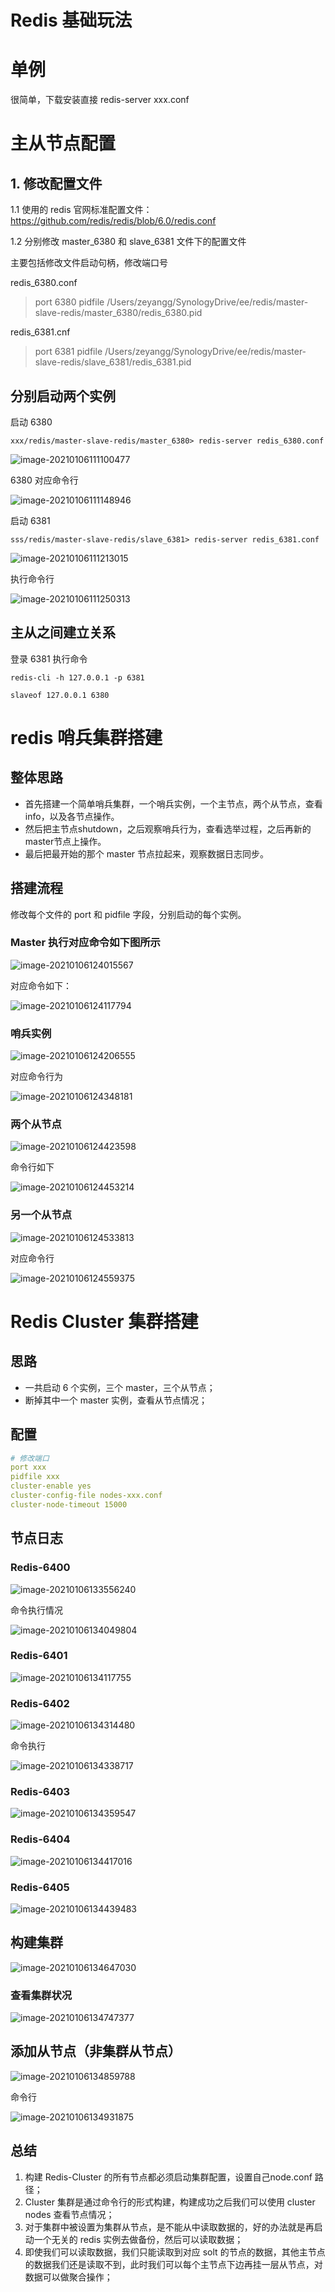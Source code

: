 # Redis 基础玩法

# 单例

很简单，下载安装直接 redis-server xxx.conf

# 主从节点配置

## 1. 修改配置文件

1.1 使用的 redis 官网标准配置文件：<https://github.com/redis/redis/blob/6.0/redis.conf>

1.2 分别修改 master_6380 和 slave_6381 文件下的配置文件

主要包括修改文件启动句柄，修改端口号

redis_6380.conf
> port 6380
> pidfile /Users/zeyangg/SynologyDrive/ee/redis/master-slave-redis/master_6380/redis_6380.pid

redis_6381.cnf

> port 6381
> pidfile /Users/zeyangg/SynologyDrive/ee/redis/master-slave-redis/slave_6381/redis_6381.pid

## 分别启动两个实例

启动 6380

```
xxx/redis/master-slave-redis/master_6380> redis-server redis_6380.conf
```

![image-20210106111100477](https://cdn.jsdelivr.net/gh/HoldDie/img/20210106111101.png)

6380 对应命令行

![image-20210106111148946](https://cdn.jsdelivr.net/gh/HoldDie/img/20210106111148.png)

启动 6381

```
sss/redis/master-slave-redis/slave_6381> redis-server redis_6381.conf
```

![image-20210106111213015](https://cdn.jsdelivr.net/gh/HoldDie/img/20210106111213.png)

执行命令行

![image-20210106111250313](https://cdn.jsdelivr.net/gh/HoldDie/img/20210106111250.png)

## 主从之间建立关系

登录 6381 执行命令

```shell
redis-cli -h 127.0.0.1 -p 6381

slaveof 127.0.0.1 6380
```


# redis 哨兵集群搭建

## 整体思路

- 首先搭建一个简单哨兵集群，一个哨兵实例，一个主节点，两个从节点，查看 info，以及各节点操作。
- 然后把主节点shutdown，之后观察哨兵行为，查看选举过程，之后再新的master节点上操作。
- 最后把最开始的那个 master 节点拉起来，观察数据日志同步。

## 搭建流程

修改每个文件的 port 和 pidfile 字段，分别启动的每个实例。

### Master  执行对应命令如下图所示

![image-20210106124015567](https://cdn.jsdelivr.net/gh/HoldDie/img/20210106124015.png)

对应命令如下：

![image-20210106124117794](https://cdn.jsdelivr.net/gh/HoldDie/img/20210106124117.png)



### 哨兵实例

![image-20210106124206555](https://cdn.jsdelivr.net/gh/HoldDie/img/20210106124206.png)

对应命令行为

![image-20210106124348181](https://cdn.jsdelivr.net/gh/HoldDie/img/20210106124348.png)

### 两个从节点

![image-20210106124423598](https://cdn.jsdelivr.net/gh/HoldDie/img/20210106124423.png)

命令行如下

![image-20210106124453214](https://cdn.jsdelivr.net/gh/HoldDie/img/20210106124453.png)

### 另一个从节点

![image-20210106124533813](https://cdn.jsdelivr.net/gh/HoldDie/img/20210106124533.png)

对应命令行

![image-20210106124559375](https://cdn.jsdelivr.net/gh/HoldDie/img/20210106124559.png)

# Redis Cluster 集群搭建

## 思路

- 一共启动 6 个实例，三个 master，三个从节点；
- 断掉其中一个 master 实例，查看从节点情况；

## 配置

```yml
# 修改端口
port xxx
pidfile xxx
cluster-enable yes
cluster-config-file nodes-xxx.conf
cluster-node-timeout 15000
```

## 节点日志

### Redis-6400

![image-20210106133556240](https://cdn.jsdelivr.net/gh/HoldDie/img/20210106133556.png)

命令执行情况

![image-20210106134049804](https://cdn.jsdelivr.net/gh/HoldDie/img/20210106134049.png)

### Redis-6401

![image-20210106134117755](https://cdn.jsdelivr.net/gh/HoldDie/img/20210106134117.png)

### Redis-6402

![image-20210106134314480](https://cdn.jsdelivr.net/gh/HoldDie/img/20210106134314.png)

命令执行

![image-20210106134338717](https://cdn.jsdelivr.net/gh/HoldDie/img/20210106134338.png)

### Redis-6403

![image-20210106134359547](https://cdn.jsdelivr.net/gh/HoldDie/img/20210106134359.png)

### Redis-6404

![image-20210106134417016](https://cdn.jsdelivr.net/gh/HoldDie/img/20210106134417.png)

### Redis-6405

![image-20210106134439483](https://cdn.jsdelivr.net/gh/HoldDie/img/20210106134439.png)

## 构建集群

![image-20210106134647030](https://cdn.jsdelivr.net/gh/HoldDie/img/20210106134647.png)

### 查看集群状况

![image-20210106134747377](https://cdn.jsdelivr.net/gh/HoldDie/img/20210106134747.png)

## 添加从节点（非集群从节点）

![image-20210106134859788](https://cdn.jsdelivr.net/gh/HoldDie/img/20210106134859.png)

命令行

![image-20210106134931875](https://cdn.jsdelivr.net/gh/HoldDie/img/20210106134931.png)

## 总结

1. 构建 Redis-Cluster 的所有节点都必须启动集群配置，设置自己node.conf 路径；
2. Cluster 集群是通过命令行的形式构建，构建成功之后我们可以使用 cluster nodes 查看节点情况；
3. 对于集群中被设置为集群从节点，是不能从中读取数据的，好的办法就是再启动一个无关的 redis 实例去做备份，然后可以读取数据；
4. 即使我们可以读取数据，我们只能读取到对应 solt 的节点的数据，其他主节点的数据我们还是读取不到，此时我们可以每个主节点下边再挂一层从节点，对数据可以做聚合操作；

